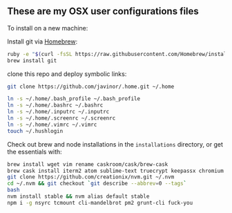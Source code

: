 ## These are my OSX user configurations files

To install on a new machine:

Install git via [Homebrew](http://brew.sh):
```bash
ruby -e "$(curl -fsSL https://raw.githubusercontent.com/Homebrew/install/master/install)"
brew install git
```
clone this repo and deploy symbolic links:
```bash
git clone https://github.com/javinor/.home.git ~/.home

ln -s ~/.home/.bash_profile ~/.bash_profile
ln -s ~/.home/.bashrc ~/.bashrc
ln -s ~/.home/.inputrc ~/.inputrc
ln -s ~/.home/.screenrc ~/.screenrc
ln -s ~/.home/.vimrc ~/.vimrc
touch ~/.hushlogin
```

Check out brew and node installations in the `installations` directory, or get the essentials with:

```bash
brew install wget vim rename caskroom/cask/brew-cask
brew cask install iterm2 atom sublime-text truecrypt keepassx chromium vlc sequel-pro
git clone https://github.com/creationix/nvm.git ~/.nvm
cd ~/.nvm && git checkout `git describe --abbrev=0 --tags`
bash
nvm install stable && nvm alias default stable
npm i -g nsyrc tcmount cli-mandelbrot pm2 grunt-cli fuck-you
```
